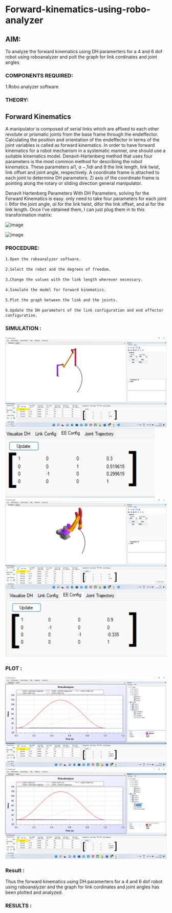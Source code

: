 # Forward-kinematics-using-robo-analyzer

## AIM: 

To analyze the forward kinematics using DH paramerters for a 4 and 6 dof robot using roboanalyzer and polt the graph for link cordinates and joint angles
### COMPONENTS REQUIRED:

1.Robo analyzer software  


### THEORY: 
  
## Forward Kinematics

A manipulator is composed of serial links which are affixed to each other revolute or prismatic joints from the base frame through the endeffector. 
Calculating the position and orientation of the endeffector in terms of the joint variables is called as forward kinematics. 
In order to have forward kinematics for a robot mechanism in a systematic manner, one should use a suitable kinematics model. 
Denavit-Hartenberg method that uses four parameters is the most common method for describing the robot kinematics. 
These parameters ai1, α −,1idi and θ the link length, link twist, link offset and joint angle, respectively. 
A coordinate frame is attached to each joint to determine DH parameters. Zi axis of the coordinate frame is pointing along the rotary or sliding direction general manipulator.

Denavit Hartenberg Parameters
With DH Parameters, solving for the Forward Kinematics is easy.  only need to take four parameters for each joint 
i: θifor the joint angle, 
αi for the link twist, 
difor the link offset, and 
ai for the link length. Once I’ve obtained them, I can just plug them in to this transformation matrix:


![image](https://user-images.githubusercontent.com/36288975/170172719-ed7befc9-2894-4344-bfd5-be831bb05308.png)

![image](https://user-images.githubusercontent.com/36288975/170172766-b8aeb788-7fd7-4de7-b340-f04656707ebd.png)

 

### PROCEDURE:
```
1.Open the roboanalyzer software.

2.Select the robot and the degrees of freedom.

3.Change the values with the link length wherever necessary.

4.Simulate the model for forward kinematics.

5.Plot the graph between the link and the joints.

6.Update the DH parameters of the link configuration and end effector configuration.
```

### SIMULATION :

![output](./img1.png)
![output](./img2.png)
![output](./img3.png)
![output](./img4.png) 


 ### PLOT :

![output](./img5.png) 
![output](./img6.png)

### Result :

Thus the forward kinematics using DH paramerters for a 4 and 6 dof robot using roboanalyzer and the graph for link cordinates and joint angles has been plotted and analyzed.
 
 
 
 
 
 
 
 
 
 
 
 

 
 














### RESULTS :  
